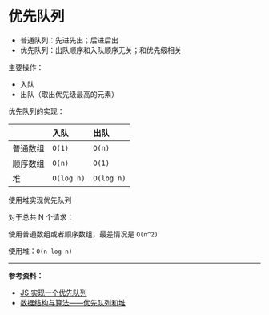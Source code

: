 # 优先队列

- 普通队列：先进先出；后进后出
- 优先队列：出队顺序和入队顺序无关；和优先级相关

主要操作：

- 入队
- 出队（取出优先级最高的元素）

优先队列的实现：

|          | 入队       | 出队       |
| :------- | :--------- | :--------- |
| 普通数组 | `O(1)`     | `O(n)`     |
| 顺序数组 | `O(n)`     | `O(1)`     |
| 堆       | `O(log n)` | `O(log n)` |

使用堆实现优先队列

对于总共 N 个请求：

使用普通数组或者顺序数组，最差情况是 `O(n^2)`

使用堆：`O(n log n)`

---

**参考资料：**

- [JS 实现一个优先队列](https://blog.chenhaotaishuaile.com/2019/03/03/priority-queue/)
- [数据结构与算法——优先队列和堆](https://www.cnblogs.com/wmyskxz/p/9301021.html)

